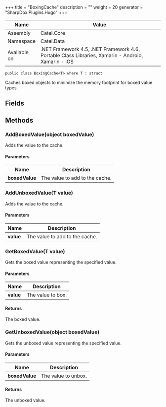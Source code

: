 

+++
title = "BoxingCache" 
description = ""
weight = 20
generator = "SharpDox.Plugins.Hugo"
+++

Name|Value
---|---
Assembly|Catel.Core
Namespace|Catel.Data
Available on|.NET Framework 4.5, .NET Framework 4.6, Portable Class Libraries, Xamarin - Android, Xamarin - iOS

```
public class BoxingCache<T> where T : struct 
```

Caches boxed objects to minimize the memory footprint for boxed value types.

## Fields

## Methods

### AddBoxedValue(object boxedValue)

Adds the value to the cache.

#### Parameters

Name|Description
---|---
**boxedValue**|The value to add to the cache.

### AddUnboxedValue(T value)

Adds the value to the cache.

#### Parameters

Name|Description
---|---
**value**|The value to add to the cache.

### GetBoxedValue(T value)

Gets the boxed value representing the specified value.

#### Parameters

Name|Description
---|---
**value**|The value to box.

#### Returns

The boxed value.

### GetUnboxedValue(object boxedValue)

Gets the unboxed value representing the specified value.

#### Parameters

Name|Description
---|---
**boxedValue**|The value to unbox.

#### Returns

The unboxed value.

